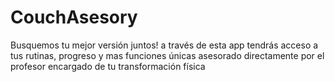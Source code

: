 # CouchAsesory
Busquemos tu mejor versión juntos! a través de esta app tendrás acceso a tus rutinas, progreso y mas funciones únicas asesorado directamente por el profesor encargado de tu transformación física 
